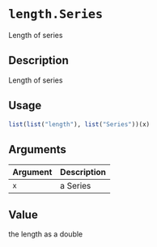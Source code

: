 # `length.Series`

Length of series


## Description

Length of series


## Usage

```r
list(list("length"), list("Series"))(x)
```


## Arguments

Argument      |Description
------------- |----------------
`x`     |     a Series


## Value

the length as a double


